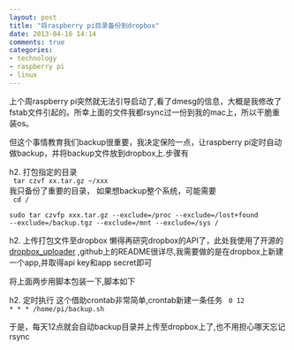 ```yaml
---
layout: post
title: "将raspberry pi目录备份到dropbox"
date: 2013-04-16 14:14
comments: true
categories: 
- technology
- raspberry pi
- linux
---
```


上个周raspberry pi突然就无法引导启动了,看了dmesg的信息，大概是我修改了fstab文件引起的。所幸上面的文件我都rsync过一份到我的mac上，所以干脆重装os。

但这个事情教育我们backup很重要，我决定保险一点，让raspberry pi定时自动做backup，并将backup文件放到dropbox上.步骤有

h2.  打包指定的目录  
<code>
tar czvf xx.tar.gz ~/xxx
</code>   
我只备份了重要的目录， 如果想backup整个系统，可能需要   
<code>
cd /   
sudo tar czvfp xxx.tar.gz --exclude=/proc --exclude=/lost+found --exclude=/backup.tgz --exclude=/mnt --exclude=/sys /
</code>    

h2.  上传打包文件至dropbox
懒得再研究dropbox的API了，此处我使用了开源的[dropbox_uploader](https://github.com/andreafabrizi/Dropbox-Uploader) ,github上的README很详尽,我需要做的是在dropbox上新建一个app,并取得api key和app secret即可

将上面两步用脚本包装一下,脚本如下
<script src="https://gist.github.com/assassingj/5393859.js"></script>


h2. 定时执行
这个借助crontab非常简单,crontab新建一条任务
<code>
0 12 * * * /home/pi/backup.sh
</code>

于是，每天12点就会自动backup目录并上传至dropbox上了,也不用担心哪天忘记rsync
